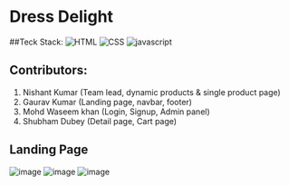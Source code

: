 # Dress Delight

##Teck Stack:
![HTML](https://img.shields.io/badge/HTML5-E34F26?style=for-the-badge&logo=html5&logoColor=white)
![CSS](https://img.shields.io/badge/CSS3-1572B6?style=for-the-badge&logo=css3&logoColor=white)
![javascript](https://img.shields.io/badge/JavaScript-323330?style=for-the-badge&logo=javascript&logoColor=F7DF1E)

## Contributors:
1) Nishant Kumar (Team lead, dynamic products & single product page)
2) Gaurav Kumar (Landing page, navbar, footer)
3) Mohd Waseem khan (Login, Signup, Admin panel)
4) Shubham Dubey (Detail page, Cart page)

## Landing Page
![image](https://drive.google.com/file/d/1X7VpOsV-kjiYXmdp_QoLYL3W1IS-G3hf/view?usp=share_link)
![image](https://drive.google.com/file/d/1aB6qNEDEto4yrTGSlI-ph20whmzUecU7/view?usp=sharing)
![image](https://user-images.githubusercontent.com/112859531/222207955-55a796ce-ef14-4f30-9c12-bd7a60459f8e.png)



